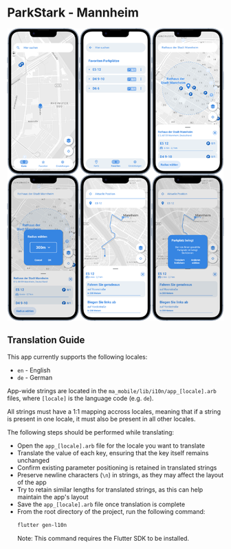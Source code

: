 # ParkStark - Mannheim

![Mannheim](./mannheim.png)

## Translation Guide
This app currently supports the following locales:
- `en` - English
- `de` - German

App-wide strings are located in the `ma_mobile/lib/i10n/app_[locale].arb` files, where `[locale]` is the language code (e.g. `de`).

All strings must have a 1:1 mapping accross locales, meaning that if a string is present in one locale, it must also be present in all other locales.

The following steps should be performed while translating:
* Open the `app_[locale].arb` file for the locale you want to translate
* Translate the value of each key, ensuring that the key itself remains unchanged
* Confirm existing parameter positioning is retained in translated strings
* Preserve newline characters (`\n`) in strings, as they may affect the layout of the app
* Try to retain similar lengths for translated strings, as this can help maintain the app's layout
* Save the `app_[locale].arb` file once translation is complete
* From the root directory of the project, run the following command:
   ```bash
   flutter gen-l10n
   ```
   Note: This command requires the Flutter SDK to be installed.